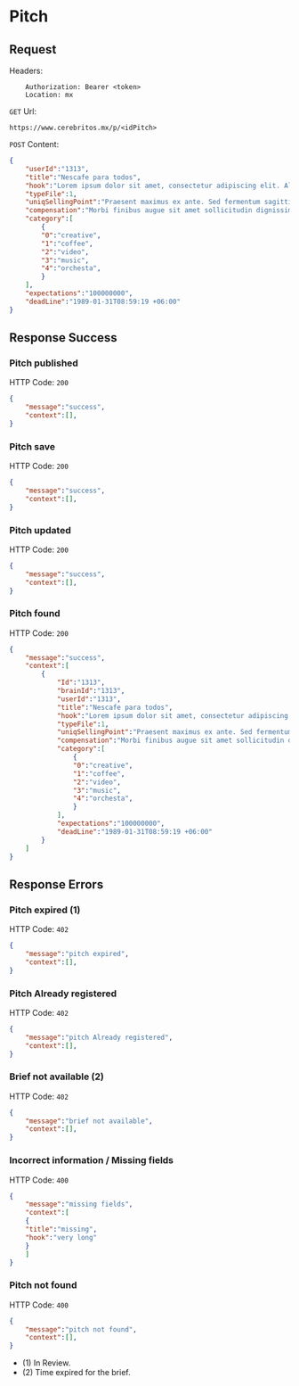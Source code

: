 # Pitch

## Request

Headers:
```
	Authorization: Bearer <token>
	Location: mx
```

`GET` Url:
```url
https://www.cerebritos.mx/p/<idPitch>
```

`POST` Content:
```json
{
	"userId":"1313",
	"title":"Nescafe para todos",
	"hook":"Lorem ipsum dolor sit amet, consectetur adipiscing elit. Aliquam et convallis erat, sit amet sodales metus. Nullam molestie gravida nisl, ac maximus augue eleifend ac.",
	"typeFile":1,
	"uniqSellingPoint":"Praesent maximus ex ante. Sed fermentum sagittis est, eu sollicitudin ligula faucibus non. Mauris mollis placerat bibendum.",
	"compensation":"Morbi finibus augue sit amet sollicitudin dignissim. Pellentesque vulputate augue ornare, imperdiet mi eget, consectetur enim.",
	"category":[
		{
		"0":"creative",
		"1":"coffee",
		"2":"video",
		"3":"music",
		"4":"orchesta",
		}
	],
	"expectations":"100000000",
	"deadLine":"1989-01-31T08:59:19 +06:00"
}
```

## Response Success

### Pitch published

HTTP Code: `200`

```json
{
	"message":"success",
	"context":[],
}
```

### Pitch save

HTTP Code: `200`

```json
{
	"message":"success",
	"context":[],
}
```

### Pitch updated

HTTP Code: `200`

```json
{
	"message":"success",
	"context":[],
}
```

### Pitch found

HTTP Code: `200`

```json
{
	"message":"success",
	"context":[
		{
			"Id":"1313",
			"brainId":"1313",
			"userId":"1313",
			"title":"Nescafe para todos",
			"hook":"Lorem ipsum dolor sit amet, consectetur adipiscing elit. Aliquam et convallis erat, sit amet sodales metus. Nullam molestie gravida nisl, ac maximus augue eleifend ac.",
			"typeFile":1,
			"uniqSellingPoint":"Praesent maximus ex ante. Sed fermentum sagittis est, eu sollicitudin ligula faucibus non. Mauris mollis placerat bibendum.",
			"compensation":"Morbi finibus augue sit amet sollicitudin dignissim. Pellentesque vulputate augue ornare, imperdiet mi eget, consectetur enim.",
			"category":[
				{
				"0":"creative",
				"1":"coffee",
				"2":"video",
				"3":"music",
				"4":"orchesta",
				}
			],
			"expectations":"100000000",
			"deadLine":"1989-01-31T08:59:19 +06:00"
		}
	]
}
```

## Response Errors

### Pitch expired (1)

HTTP Code: `402`

```json
{
	"message":"pitch expired",
	"context":[],
}
```

### Pitch Already registered

HTTP Code: `402`

```json
{
	"message":"pitch Already registered",
	"context":[],
}
```

### Brief not available (2)

HTTP Code: `402`

```json
{
	"message":"brief not available",
	"context":[],
}
```

### Incorrect information / Missing fields

HTTP Code: `400`

```json
{
	"message":"missing fields",
	"context":[
	{
	"title":"missing",
	"hook":"very long"
	}
	]
}
```

### Pitch not found

HTTP Code: `400`

```json
{
	"message":"pitch not found",
	"context":[],
}
```

* (1) In Review.
* (2) Time expired for the brief.